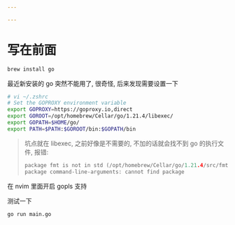 ```yaml
---

---
```


# 写在前面

```bash
brew install go
```



最近新安装的 go 突然不能用了, 很奇怪, 后来发现需要设置一下

```bash
# vi ~/.zshrc
# Set the GOPROXY environment variable
export GOPROXY=https://goproxy.io,direct
export GOROOT=/opt/homebrew/Cellar/go/1.21.4/libexec/
export GOPATH=$HOME/go/
export PATH=$PATH:$GOROOT/bin:$GOPATH/bin
```

>   坑点就在 libexec, 之前好像是不需要的, 不加的话就会找不到 go 的执行文件, 报错:
>
>   ```c
>   package fmt is not in std (/opt/homebrew/Cellar/go/1.21.4/src/fmt)
>   package command-line-arguments: cannot find package
>   ```



在 nvim 里面开启 gopls 支持

测试一下

```bash
go run main.go

```

